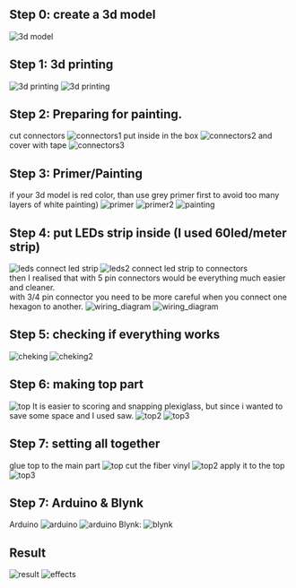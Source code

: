 ## Step 0: create a 3d model
![3d model](https://github.com/ArtiomBoo/Arduino_HexaLeaf/blob/master/images/autocad.JPG)

## Step 1: 3d printing 
![3d printing](https://github.com/ArtiomBoo/Arduino_Hexagon-LEDs/blob/master/images/20190505_114858.jpg)
![3d printing](https://github.com/ArtiomBoo/Arduino_Hexagon-LEDs/blob/master/images/20190412_152043.jpg)

## Step 2: Preparing for painting.   
cut connectors
![connectors1](https://github.com/ArtiomBoo/Arduino_HexaLeaf/blob/master/images/20190505_204603.jpg)
put inside in the box
![connectors2](https://github.com/ArtiomBoo/Arduino_HexaLeaf/blob/master/images/20190505_204858.jpg)
and cover with tape 
![connectors3](https://github.com/ArtiomBoo/Arduino_HexaLeaf/blob/master/images/20190505_205217.jpg)

## Step 3: Primer/Painting  
if your 3d model is red color, than use grey primer first to avoid too many layers of white painting)
![primer](https://github.com/ArtiomBoo/Arduino_Hexagon-LEDs/blob/master/images/20190501_095853.jpg)
![primer2](https://github.com/ArtiomBoo/Arduino_Hexagon-LEDs/blob/master/images/20190504_130005.jpg)
![painting](https://github.com/ArtiomBoo/Arduino_Hexagon-LEDs/blob/master/images/20190504_172753.jpg)

## Step 4: put LEDs strip inside (I used 60led/meter strip)
![leds](https://github.com/ArtiomBoo/Arduino_HexaLeaf/blob/master/images/20190506_071515.jpg)
connect led strip
![leds2](https://github.com/ArtiomBoo/Arduino_HexaLeaf/blob/master/images/20190506_071555.jpg)
connect led strip to connectors  
then I realised that with 5 pin connectors would be everything much easier and cleaner.  
with 3/4 pin connector you need to be more careful when you connect one hexagon to another. 
![wiring_diagram](https://github.com/ArtiomBoo/Arduino_HexaLeaf/blob/master/images/hexa_pinout4_5_small.png)
![wiring_diagram](https://github.com/ArtiomBoo/Arduino_HexaLeaf/blob/master/images/20190507_121624.jpg)

## Step 5: checking if everything works
![cheking](https://github.com/ArtiomBoo/Arduino_HexaLeaf/blob/master/images/20190507_200230.jpg)
![cheking2](https://github.com/ArtiomBoo/Arduino_HexaLeaf/blob/master/images/first_test_gif2.gif)

## Step 6: making top part
![top](https://github.com/ArtiomBoo/Arduino_HexaLeaf/blob/master/images/20190512_122524.jpg)
It is easier to scoring and snapping plexiglass, but since i wanted to save some space and I used saw. 
![top2](https://github.com/ArtiomBoo/Arduino_HexaLeaf/blob/master/images/20190516_123024.jpg)
![top3](https://github.com/ArtiomBoo/Arduino_HexaLeaf/blob/master/images/20190516_122524.jpg)

## Step 7: setting all together 
glue top to the main part
![top](https://github.com/ArtiomBoo/Arduino_HexaLeaf/blob/master/images/20190617_122513.jpg)
cut the fiber vinyl
![top2](https://github.com/ArtiomBoo/Arduino_HexaLeaf/blob/master/images/20190617_122013.jpg)
apply it to the top
![top3](https://github.com/ArtiomBoo/Arduino_HexaLeaf/blob/master/images/20190617_121613.jpg)

## Step 7: Arduino & Blynk
Arduino
![arduino](https://github.com/ArtiomBoo/Arduino_HexaLeaf/blob/master/images/20190619_104234.jpg)
![arduino](https://github.com/ArtiomBoo/Arduino_HexaLeaf/blob/master/images/Screenshot_20190619-161633_arduino2.jpg)
Blynk:
![blynk](https://github.com/ArtiomBoo/Arduino_HexaLeaf/blob/master/images/Screenshot_20190619-161609_Blynk3.jpg)

## Result
![result](https://github.com/ArtiomBoo/Arduino_HexaLeaf/blob/master/images/20190619_161529.jpg)
![effects](https://github.com/ArtiomBoo/Arduino_HexaLeaf/blob/master/images/20190619_2211372.jpg)
